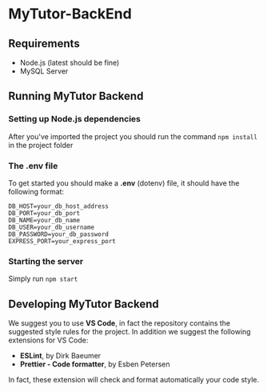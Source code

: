 # MyTutor-BackEnd

## Requirements
- Node.js (latest should be fine)
- MySQL Server

## Running MyTutor Backend

### Setting up Node.js dependencies
After you've imported the project you should run the command `npm install` in the project folder

### The .env file
To get started you should make a **.env** (dotenv) file, it should have the following format: 
```
DB_HOST=your_db_host_address
DB_PORT=your_db_port
DB_NAME=your_db_name
DB_USER=your_db_username
DB_PASSWORD=your_db_password
EXPRESS_PORT=your_express_port
```

### Starting the server
Simply run `npm start`

## Developing MyTutor Backend
We suggest you to use **VS Code**, in fact the repository contains the suggested style rules for the project.
In addition we suggest the following extensions for VS Code:
- **ESLint**, by Dirk Baeumer
- **Prettier - Code formatter**, by Esben Petersen

In fact, these extension will check and format automatically your code style. 